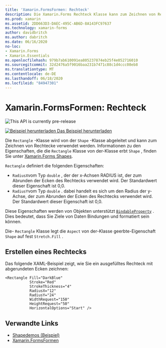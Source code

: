```yaml
---
title: 'Xamarin.FormsFormen: Rechteck'
description: Die Xamarin.Forms Rechteck Klasse kann zum Zeichnen von Rechtecke verwendet werden.
ms.prod: xamarin
ms.assetid: 2DD663D3-DAEC-495C-AB6D-8A143FC97637
ms.technology: xamarin-forms
author: davidbritch
ms.author: dabritch
ms.date: 06/16/2020
no-loc:
- Xamarin.Forms
- Xamarin.Essentials
ms.openlocfilehash: 979b7ab610091ea805237874eb25f4e052716010
ms.sourcegitcommit: 32d2476a5f9016baa231b7471c88c1d4ccc08eb8
ms.translationtype: MT
ms.contentlocale: de-DE
ms.lasthandoff: 06/18/2020
ms.locfileid: "84947301"
---
```

# <a name="xamarinforms-shapes-rectangle"></a>Xamarin.FormsFormen: Rechteck

![](~/media/shared/preview.png "This API is currently pre-release")

[![Beispiel herunterladen](~/media/shared/download.png) Das Beispiel herunterladen](https://docs.microsoft.com/samples/xamarin/xamarin-forms-samples/userinterface-shapesdemos/)

Die `Rectangle` -Klasse wird von der `Shape` -Klasse abgeleitet und kann zum Zeichnen von Rechtecke verwendet werden. Informationen zu den Eigenschaften, die die `Rectangle` Klasse von der-Klasse erbt `Shape` , finden Sie unter [ Xamarin.Forms Shapes](index.md).

`Rectangle` definiert die folgenden Eigenschaften:

- `RadiusX`vom Typ `double` , der der x-Achsen RADIUS ist, der zum Abrunden der Ecken des Rechtecks verwendet wird. Der Standardwert dieser Eigenschaft ist 0,0.
- `RadiusY`vom Typ `double` . dabei handelt es sich um den Radius der y-Achse, der zum Abrunden der Ecken des Rechtecks verwendet wird. Der Standardwert dieser Eigenschaft ist 0,0.

Diese Eigenschaften werden von Objekten unterstützt [`BindableProperty`](xref:Xamarin.Forms.BindableProperty) . Dies bedeutet, dass Sie Ziele von Daten Bindungen und formatiert sein können.

Die- `Rectangle` Klasse legt die `Aspect` von der-Klasse geerbte-Eigenschaft `Shape` auf fest `Stretch.Fill` .

## <a name="create-a-rectangle"></a>Erstellen eines Rechtecks

Das folgende XAML-Beispiel zeigt, wie Sie ein ausgefülltes Rechteck mit abgerundeten Ecken zeichnen:

```xaml
<Rectangle Fill="DarkBlue"
           Stroke="Red"
           StrokeThickness="4"
           RadiusX="12"
           RadiusY="24"           
           WidthRequest="150"
           HeightRequest="50"
           HorizontalOptions="Start" />
```

## <a name="related-links"></a>Verwandte Links

- [Shapedemos (Beispiel)](https://docs.microsoft.com/samples/xamarin/xamarin-forms-samples/userinterface-shapedemos/)
- [Xamarin.FormsFormen](index.md)
